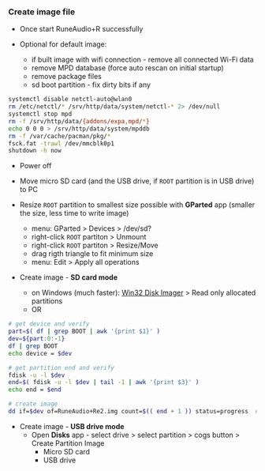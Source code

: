 ### Create image file

- Once start RuneAudio+R successfully

- Optional for default image:
	- if built image with wifi connection - remove all connected Wi-Fi data
	- remove MPD database (force auto rescan on initial startup)
	- remove package files
	- sd boot partition - fix dirty bits if any
```sh
systemctl disable netctl-auto@wlan0
rm /etc/netctl/* /srv/http/data/system/netctl-* 2> /dev/null
systemctl stop mpd
rm -f /srv/http/data/{addons/expa,mpd/*}
echo 0 0 0 > /srv/http/data/system/mpddb
rm -f /var/cache/pacman/pkg/*
fsck.fat -trawl /dev/mmcblk0p1
shutdown -h now
```
- Power off

- Move micro SD card (and the USB drive, if `ROOT` partition is in USB drive) to PC
- Resize `ROOT` partition to smallest size possible with **GParted** app (smaller the size, less time to write image)
	- menu: GParted > Devices > /dev/sd?
	- right-click `ROOT` partiton > Unmount
	- right-click `ROOT` partiton > Resize/Move
	- drag rigth triangle to fit minimum size
	- menu: Edit > Apply all operations
- Create image - **SD card mode**
	- on Windows (much faster): [Win32 Disk Imager](https://sourceforge.net/projects/win32diskimager/) > Read only allocated partitions
	- OR
```sh
# get device and verify
part=$( df | grep BOOT | awk '{print $1}' )
dev=${part:0:-1}
df | grep BOOT
echo device = $dev

# get partition end and verify
fdisk -u -l $dev
end=$( fdisk -u -l $dev | tail -1 | awk '{print $3}' )
echo end = $end

# create image
dd if=$dev of=RuneAudio+Re2.img count=$(( end + 1 )) status=progress  # remove status=progress if errors
```
- Create image - **USB drive mode**
	- Open **Disks** app - select drive > select partition > cogs button > Create Partition Image
		- Micro SD card
		- USB drive
